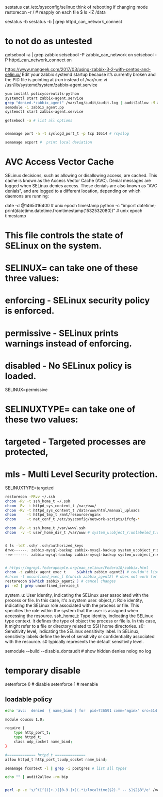sestatus
cat /etc/sysconfig/selinux
think of rebooting if changing mode
restorecon -r / # reapply on each file
$ ls -lZ /data

sestatus -b
sestatus -b | grep httpd_can_network_connect

# to not do as untested
getsebool -a | grep zabbix
setsebool -P zabbix_can_network on
setsebool -P httpd_can_network_connect on


https://www.mangeek.com/2017/03/using-zabbix-3-2-with-centos-and-selinux/
Edit your zabbix systemd startup because it’s currently broken and the PID file is pointing at /run instead of /var/run: vi /usr/lib/systemd/system/zabbix-agent.service
```bash
yum install policycoreutils-python
systemctl start zabbix-agent.service
grep "denied.*zabbix_agent" /var/log/audit/audit.log | audit2allow -M zabbix_agent
semodule -i zabbix_agent.pp
systemctl start zabbix-agent.service

getsebool -a # list all options


semanage port -a -t syslogd_port_t -p tcp 10514 # rsyslog

semanage export #  print local deviation
```


# AVC Access Vector Cache
SELinux decisions, such as allowing or disallowing access, are cached. This cache is known as the
Access Vector Cache (AVC). Denial messages are logged when SELinux denies access.  These denials are
also known as "AVC denials", and are logged to a different location, depending on which daemons are
running:

date -d @1465016400 # unix epoch timestamp
python -c "import datetime; print(datetime.datetime.fromtimestamp(1532532080))" # unix epoch timestamp


# This file controls the state of SELinux on the system.
# SELINUX= can take one of these three values:
#       enforcing - SELinux security policy is enforced.
#       permissive - SELinux prints warnings instead of enforcing.
#       disabled - No SELinux policy is loaded.
SELINUX=permissive
# SELINUXTYPE= can take one of these two values:
#       targeted - Targeted processes are protected,
#       mls - Multi Level Security protection.
SELINUXTYPE=targeted


```sh
restorecon -FRvv ~/.ssh
chcon -Rv -t ssh_home_t ~/.ssh
chcon -Rv -t httpd_sys_content_t /var/www/
chcon -Rv -t httpd_sys_content_t /data/www/html/manual_uploads
chcon     -t httpd_tmp_t /mnt/resource/nginx
chcon     -t net_conf_t /etc/sysconfig/network-scripts/ifcfg-*

chcon -Rv -t ssh_home_t /var/www/.ssh
chcon  -v -t user_home_dir_t /var/www # system_u:object_r:unlabeled_t:s0 beforehande


$ ls -ldZ .ssh/ .ssh/authorized_keys
drwx------. zabbix-mysql-backup zabbix-mysql-backup system_u:object_r:ssh_home_t:s0  .ssh/
-rw-------. zabbix-mysql-backup zabbix-mysql-backup system_u:object_r:ssh_home_t:s0  .ssh/authorized_keys


# https://mgrepl.fedorapeople.org/man_selinux/Fedora18/zabbix.html
chcon -t zabbix_agent_exec_t     $(which zabbix_agent2) # couldn't listen to 10050 anymore
#chcon -t unconfined_exec_t $(which zabbix_agent2) # does not work for restoring
restorecon $(which zabbix_agent2 ) # cancel changes
ps -eZ | grep unconfined_service_t
```



system_u: User identity, indicating the SELinux user associated with the process or file. In this case, it's a system user.
object_r: Role identity, indicating the SELinux role associated with the process or file. This specifies the role within the system that the user is assigned when accessing the resource.
ssh_home_t: Type identity, indicating the SELinux type context. It defines the type of object the process or file is. In this case, it might refer to a file or directory related to SSH home directories.
s0: Sensitivity level, indicating the SELinux sensitivity label. In SELinux, sensitivity labels define the level of sensitivity or confidentiality associated with the resource. s0 typically represents the default sensitivity level.


semodule --build  --disable_dontaudit # show hidden denies nolog no log

# temporary disable
setenforce 0 # disable
setenforce 1 # reenable

## loadable policy
```sh
echo 'avc:  denied  { name_bind } for  pid=736591 comm="nginx" src=514 scontext=system_u:system_r:httpd_t:s0 tcontext=system_u:object_r:http_port_t:s0 tclass=udp_socket permissive=0' | audit2allow  -r -m coucou

module coucou 1.0;

require {
	type http_port_t;
	type httpd_t;
	class udp_socket name_bind;
}

#============= httpd_t ==============
allow httpd_t http_port_t:udp_socket name_bind;
```


```sh
semanage fcontext -l | grep -i postgres # list all types

echo "" | audit2allow -rm bip


perl -p -e 's/^([^()]+.)([0-9.]+)(.*)/localtime($2)." -- $1$2$3"/e' /var/log/audit/audit.log
```
